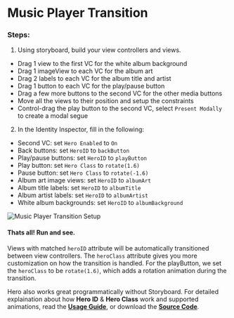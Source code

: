 Music Player Transition
==============

### Steps:
1. Using storyboard, build your view controllers and views.
  * Drag 1 view to the first VC for the white album background
  * Drag 1 imageView to each VC for the album art
  * Drag 2 labels to each VC for the album title and artist
  * Drag 1 button to each VC for the play/pause button
  * Drag a few more buttons to the second VC for the other media buttons
  * Move all the views to their position and setup the constraints
  * Control-drag the play button to the second VC, select `Present Modally` to create a modal segue
2. In the Identity Inspector, fill in the following:
  * Second VC: set `Hero Enabled` to `On`
  * Back buttons: set `HeroID` to `backButton`
  * Play/pause buttons: set `HeroID` to `playButton`
  * Play button: set `Hero Class` to `rotate(1.6)`
  * Pause button: set `Hero Class` to `rotate(-1.6)`
  * Album art image views: set `HeroID` to `albumArt`
  * Album title labels: set `HeroID` to `albumTitle`
  * Album artist labels: set `HeroID` to `albumArtist`
  * White album backgrounds: set `HeroID` to `albumBackground`

![Music Player Transition Setup](https://github.com/lkzhao/Hero/blob/master/Resources/musicPlayerSetup.png?raw=true)

#### Thats all! Run and see.
Views with matched `heroID` attribute will be automatically transitioned between view controllers.
The `heroClass` attribute gives you more customization on how the transition is handled.
For the playButton, we set the `heroClass` to be `rotate(1.6)`, which adds a rotation animation during the transition. 

Hero also works great programmatically without Storyboard. For detailed explaination about how **Hero ID** & **Hero Class** work and supported animations, read the **[Usage Guide](https://github.com/lkzhao/Hero/blob/master/Resources/guide.md)**, or download the **[Source Code](http://github.com/lkzhao/Hero/zipball/master/)**.
